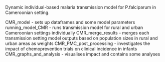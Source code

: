 Dynamic individual-based malaria transmission model for P.falciparum in Cameroonian setting. 

CMR_model - sets up dataframes and some model parameters
running_model_CMR - runs transmission model for rural and urban Cameroonian settings individually
CMR_merge_results - merges each transmission setting model outputs based on population sizes in rural and urban areas as weights
CMR_PMC_post_processing - investigates the impact of chemoprevention trials on clinical incidence in infants 
CMR_graphs_and_analysis - visualises impact and contains some analyses 
